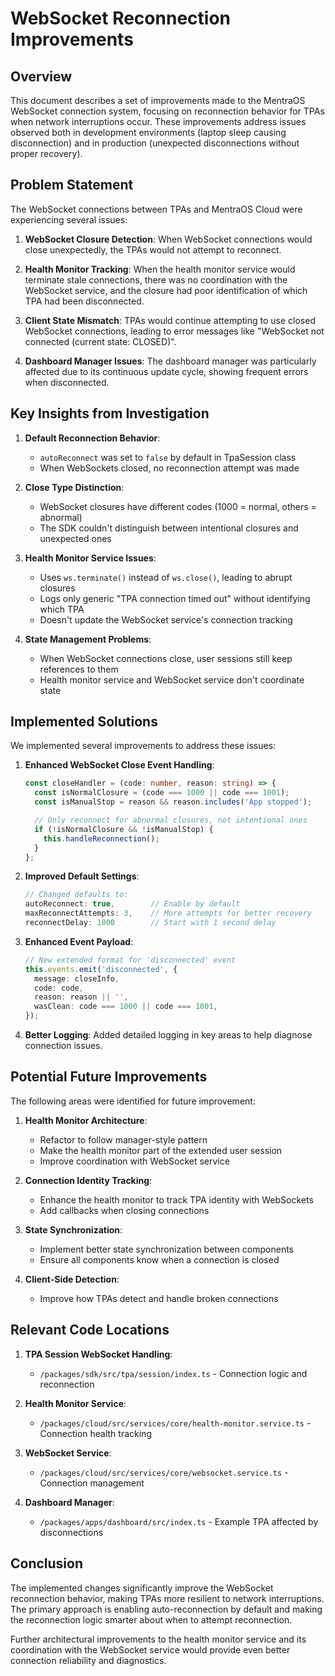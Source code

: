 # WebSocket Reconnection Improvements

## Overview

This document describes a set of improvements made to the MentraOS WebSocket connection system, focusing on reconnection behavior for TPAs when network interruptions occur. These improvements address issues observed both in development environments (laptop sleep causing disconnection) and in production (unexpected disconnections without proper recovery).

## Problem Statement

The WebSocket connections between TPAs and MentraOS Cloud were experiencing several issues:

1. **WebSocket Closure Detection**: When WebSocket connections would close unexpectedly, the TPAs would not attempt to reconnect.

2. **Health Monitor Tracking**: When the health monitor service would terminate stale connections, there was no coordination with the WebSocket service, and the closure had poor identification of which TPA had been disconnected.

3. **Client State Mismatch**: TPAs would continue attempting to use closed WebSocket connections, leading to error messages like "WebSocket not connected (current state: CLOSED)".

4. **Dashboard Manager Issues**: The dashboard manager was particularly affected due to its continuous update cycle, showing frequent errors when disconnected.

## Key Insights from Investigation

1. **Default Reconnection Behavior**:
   - `autoReconnect` was set to `false` by default in TpaSession class
   - When WebSockets closed, no reconnection attempt was made

2. **Close Type Distinction**:
   - WebSocket closures have different codes (1000 = normal, others = abnormal)
   - The SDK couldn't distinguish between intentional closures and unexpected ones

3. **Health Monitor Service Issues**:
   - Uses `ws.terminate()` instead of `ws.close()`, leading to abrupt closures
   - Logs only generic "TPA connection timed out" without identifying which TPA
   - Doesn't update the WebSocket service's connection tracking

4. **State Management Problems**:
   - When WebSocket connections close, user sessions still keep references to them
   - Health monitor service and WebSocket service don't coordinate state

## Implemented Solutions

We implemented several improvements to address these issues:

1. **Enhanced WebSocket Close Event Handling**:
   ```typescript
   const closeHandler = (code: number, reason: string) => {
     const isNormalClosure = (code === 1000 || code === 1001);
     const isManualStop = reason && reason.includes('App stopped');

     // Only reconnect for abnormal closures, not intentional ones
     if (!isNormalClosure && !isManualStop) {
       this.handleReconnection();
     }
   };
   ```

2. **Improved Default Settings**:
   ```typescript
   // Changed defaults to:
   autoReconnect: true,        // Enable by default
   maxReconnectAttempts: 3,    // More attempts for better recovery
   reconnectDelay: 1000        // Start with 1 second delay
   ```

3. **Enhanced Event Payload**:
   ```typescript
   // New extended format for 'disconnected' event
   this.events.emit('disconnected', {
     message: closeInfo,
     code: code,
     reason: reason || '',
     wasClean: code === 1000 || code === 1001,
   });
   ```

4. **Better Logging**:
   Added detailed logging in key areas to help diagnose connection issues.

## Potential Future Improvements

The following areas were identified for future improvement:

1. **Health Monitor Architecture**:
   - Refactor to follow manager-style pattern
   - Make the health monitor part of the extended user session
   - Improve coordination with WebSocket service

2. **Connection Identity Tracking**:
   - Enhance the health monitor to track TPA identity with WebSockets
   - Add callbacks when closing connections

3. **State Synchronization**:
   - Implement better state synchronization between components
   - Ensure all components know when a connection is closed

4. **Client-Side Detection**:
   - Improve how TPAs detect and handle broken connections

## Relevant Code Locations

1. **TPA Session WebSocket Handling**:
   - `/packages/sdk/src/tpa/session/index.ts` - Connection logic and reconnection

2. **Health Monitor Service**:
   - `/packages/cloud/src/services/core/health-monitor.service.ts` - Connection health tracking

3. **WebSocket Service**:
   - `/packages/cloud/src/services/core/websocket.service.ts` - Connection management

4. **Dashboard Manager**:
   - `/packages/apps/dashboard/src/index.ts` - Example TPA affected by disconnections

## Conclusion

The implemented changes significantly improve the WebSocket reconnection behavior, making TPAs more resilient to network interruptions. The primary approach is enabling auto-reconnection by default and making the reconnection logic smarter about when to attempt reconnection.

Further architectural improvements to the health monitor service and its coordination with the WebSocket service would provide even better connection reliability and diagnostics.